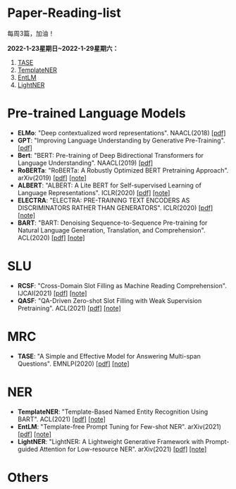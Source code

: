 # Paper-Reading-list
每周3篇，加油！

**2022-1-23星期日~2022-1-29星期六：**
1. [TASE](https://zhuanlan.zhihu.com/p/461651200)
2. [TemplateNER](https://zhuanlan.zhihu.com/p/462088365?)
3. [EntLM](https://zhuanlan.zhihu.com/p/462458103)
4. [LightNER](https://zhuanlan.zhihu.com/p/463356701)


# Pre-trained Language Models
+ **ELMo**: "Deep contextualized word representations". NAACL(2018) [[pdf]](https://arxiv.org/abs/1802.05365)
+ **GPT**: "Improving Language Understanding by Generative Pre-Training". [[pdf]](https://www.cs.ubc.ca/~amuham01/LING530/papers/radford2018improving.pdf)
+ **Bert**: "BERT: Pre-training of Deep Bidirectional Transformers for Language Understanding". NAACL(2019) [[pdf]](https://arxiv.org/abs/1810.04805)
+ **RoBERTa**: "RoBERTa: A Robustly Optimized BERT Pretraining Approach". arXiv(2019) [[pdf]](https://arxiv.org/abs/1907.11692) [[note]](notes/RoBERTa.md)
+ **ALBERT**: "ALBERT: A Lite BERT for Self-supervised Learning of Language Representations". ICLR(2020) [[pdf]](https://arxiv.org/abs/1909.11942) [[note]](notes/ALBERT.md)
+ **ELECTRA**: "ELECTRA: PRE-TRAINING TEXT ENCODERS AS DISCRIMINATORS RATHER THAN GENERATORS". ICLR(2020) [[pdf]](https://arxiv.org/abs/2003.10555) [[note]](notes/ELECTRA.md)
+ **BART**: "BART: Denoising Sequence-to-Sequence Pre-training for Natural Language Generation, Translation, and Comprehension". ACL(2020) [[pdf]](https://arxiv.org/abs/1910.13461) [[note]](notes/BART.md)

# SLU
+ **RCSF**: "Cross-Domain Slot Filling as Machine Reading Comprehension". IJCAI(2021) [[pdf]](https://www.ijcai.org/proceedings/2021/0550.pdf) [[note]](notes/RCSF.md)
+ **QASF**: "QA-Driven Zero-shot Slot Filling with Weak Supervision Pretraining". ACL(2021) [[pdf]](https://aclanthology.org/2021.acl-short.83/) [[note]](notes/QASF.md)

# MRC
+ **TASE**: "A Simple and Effective Model for Answering Multi-span Questions". EMNLP(2020) [[pdf]](https://arxiv.org/abs/1909.13375) [[note]](https://zhuanlan.zhihu.com/p/461651200)

# NER
+ **TemplateNER**: "Template-Based Named Entity Recognition Using BART". ACL(2021) [[pdf]](https://arxiv.org/pdf/2106.01760.pdf) [[note]](https://zhuanlan.zhihu.com/p/462088365?)
+ **EntLM**: "Template-free Prompt Tuning for Few-shot NER". arXiv(2021) [[pdf]](https://arxiv.org/abs/2109.13532) [[note]](https://zhuanlan.zhihu.com/p/462458103)
+ **LightNER**: "LightNER: A Lightweight Generative Framework with Prompt-guided Attention for Low-resource NER". arXiv(2021) [[pdf]](https://arxiv.org/abs/2109.00720) [[note]](https://zhuanlan.zhihu.com/p/463356701)

# Others
